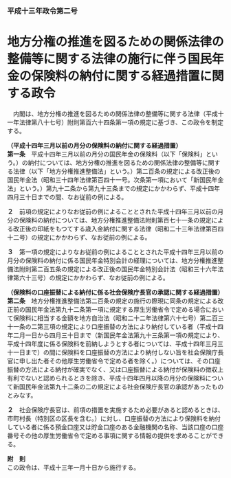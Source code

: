### 平成十三年政令第二号  
# 地方分権の推進を図るための関係法律の整備等に関する法律の施行に伴う国民年金の保険料の納付に関する経過措置に関する政令  
　内閣は、地方分権の推進を図るための関係法律の整備等に関する法律（平成十一年法律第八十七号）附則第百六十四条第一項の規定に基づき、この政令を制定する。  
  
**（平成十四年三月以前の月分の保険料の納付に関する経過措置）**  
**第一条**　平成十四年三月以前の月分の国民年金の保険料（以下「保険料」という。）の納付については、地方分権の推進を図るための関係法律の整備等に関する法律（以下「地方分権推進整備法」という。）第二百条の規定による改正後の国民年金法（昭和三十四年法律第百四十一号。次条第一項において「新国民年金法」という。）第九十二条から第九十三条までの規定にかかわらず、平成十四年四月三十日までの間、なお従前の例による。  
  
**２**　前項の規定によりなお従前の例によることとされた平成十四年三月以前の月分の保険料の納付については、地方分権推進整備法附則第百七十一条の規定による改正後の印紙をもつてする歳入金納付に関する法律（昭和二十三年法律第百四十二号）の規定にかかわらず、なお従前の例による。  
  
**３**　第一項の規定によりなお従前の例によることとされた平成十四年三月以前の月分の保険料の納付に係る国民年金特別会計の経理については、地方分権推進整備法附則第二百五条の規定による改正後の国民年金特別会計法（昭和三十六年法律第六十三号）の規定にかかわらず、なお従前の例による。  
  
**（保険料の口座振替による納付に係る社会保険庁長官の承認に関する経過措置）**  
**第二条**　地方分権推進整備法第二百条の規定の施行の際現に同条の規定による改正前の国民年金法第九十二条第一項に規定する厚生労働省令で定める場合において保険料に相当する金額を地方自治法（昭和二十二年法律第六十七号）第二百三十一条の二第三項の規定により口座振替の方法により納付している者（平成十四年二月一日から四月三十日まで（新国民年金法第九十三条第一項の規定により、平成十四年度に係る保険料を前納しようとする者については、平成十四年三月三十一日まで）の間に保険料を口座振替の方法により納付しない旨を社会保険庁長官に申し出た者その他厚生労働省令で定める者を除く。）については、その口座振替の方法による納付が確実でなく、又は口座振替による納付が保険料の徴収上有利でないと認められるときを除き、平成十四年四月以降の月分の保険料について新国民年金法第九十二条の二の規定による社会保険庁長官の承認があったものとみなす。  
  
**２**　社会保険庁長官は、前項の措置を実施するため必要があると認めるときは、市町村長（特別区の区長を含む。）に対し、口座振替の方法により保険料を納付している者に係る預金口座又は貯金口座のある金融機関の名称、当該口座の口座番号その他の厚生労働省令で定める事項に関する情報の提供を求めることができる。  
  
**附　則**  
この政令は、平成十三年一月十日から施行する。  
  
